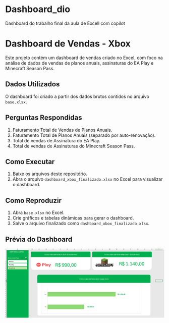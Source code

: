 # Dashboard_dio
Dashboard do trabalho final da aula de Excell com copilot 

# Dashboard de Vendas - Xbox

Este projeto contém um dashboard de vendas criado no Excel, com foco na análise de dados de vendas de planos anuais, assinaturas do EA Play e Minecraft Season Pass.

## Dados Utilizados

O dashboard foi criado a partir dos dados brutos contidos no arquivo `base.xlsx`.

## Perguntas Respondidas

1. Faturamento Total de Vendas de Planos Anuais.
2. Faturamento Total de Planos Anuais (separado por auto-renovação).
3. Total de vendas de Assinatura do EA Play.
4. Total de vendas de Assinaturas do Minecraft Season Pass.

## Como Executar

1. Baixe os arquivos deste repositório.
2. Abra o arquivo `dashboard_xbox_finalizado.xlsx` no Excel para visualizar o dashboard.

## Como Reproduzir

1. Abra `base.xlsx` no Excel.
2. Crie gráficos e tabelas dinâmicas para gerar o dashboard.
3. Salve o arquivo finalizado como `dashboard_xbox_finalizado.xlsx`.

## Prévia do Dashboard

![Prévia do Dashboard](https://github.com/LudmilaRamos/dashboard_dio/blob/main/previa_dashboard.png)

